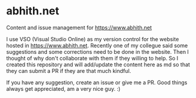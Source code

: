# abhith.net
Content and issue management for https://www.abhith.net

I use VSO (Visual Studio Online) as my version control for the website hosted in https://www.abhith.net. Recently one of my collegue said some suggestions and some corrections need to be done in the website. Then I thought of why don't collaborate with them if they willing to help. So I created this repository and will add/update the content here as md so that they can submit a PR if they are that much kindful.

If you have any suggestion, create an issue or give me a PR.
Good things always get appreciated, am a very nice guy. :)
